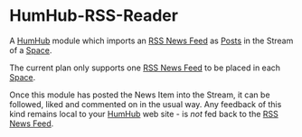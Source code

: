 # HumHub-RSS-Reader

A [HumHub][HUMHUB] module which imports an [RSS News Feed][RSS] as [Posts][POSTS] in the Stream of a [Space][SPACES].

The current plan only supports one [RSS News Feed][RSS] to be placed in each [Space][SPACES].

Once this module has posted the News Item into the Stream, it can be followed, liked and commented on in the usual way. Any feedback of this kind remains local to your [HumHub][HUMHUB] web site - is *not* fed back to the [RSS News Feed][RSS].

[RSS]: https://en.wikipedia.org/wiki/RSS
[HUMHUB]: https://www.humhub.com/en
[POSTS]: https://docs.humhub.org/docs/about/humhub/#posts
[SPACES]: https://docs.humhub.org/docs/about/humhub/#spaces
